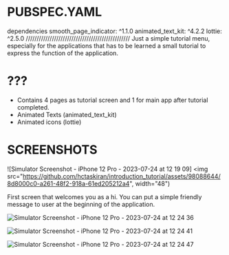 # PUBSPEC.YAML #
dependencies
  smooth_page_indicator: ^1.1.0
  animated_text_kit: ^4.2.2
  lottie: ^2.5.0
////////////////////////////////////////////////
Just a simple tutorial menu, especially for the applications that has to be learned a small tutorial to express the function of the application.

# ??? #
- Contains 4 pages as tutorial screen and 1 for main app after tutorial completed.
- Animated Texts (animated_text_kit)
- Animated icons (lottie)

# SCREENSHOTS #
![Simulator Screenshot - iPhone 12 Pro - 2023-07-24 at 12 19 09]
<img src="https://github.com/hctaskiran/introduction_tutorial/assets/98088644/8d8000c0-a261-48f2-918a-61ed205212a4", width="48")

First screen that welcomes you as a hi. You can put a simple friendly message to user at the beginning of the application.

![Simulator Screenshot - iPhone 12 Pro - 2023-07-24 at 12 24 36](https://github.com/hctaskiran/introduction_tutorial/assets/98088644/5aae1bc2-0237-49f1-8569-4a1c86037971)

![Simulator Screenshot - iPhone 12 Pro - 2023-07-24 at 12 24 41](https://github.com/hctaskiran/introduction_tutorial/assets/98088644/90ab8213-ee85-4f5d-a0c4-a94cac0ebc25)

![Simulator Screenshot - iPhone 12 Pro - 2023-07-24 at 12 24 47](https://github.com/hctaskiran/introduction_tutorial/assets/98088644/6f5dd532-5c07-45d5-873c-2620d44e95a8)




